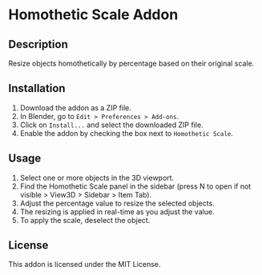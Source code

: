 # Homothetic Scale Addon

## Description
Resize objects homothetically by percentage based on their original scale.

## Installation
1. Download the addon as a ZIP file.
2. In Blender, go to `Edit > Preferences > Add-ons`.
3. Click on `Install...` and select the downloaded ZIP file.
4. Enable the addon by checking the box next to `Homothetic Scale`.

## Usage
1. Select one or more objects in the 3D viewport.
2. Find the Homothetic Scale panel in the sidebar (press N to open if not visible > View3D > Sidebar > Item Tab).
3. Adjust the percentage value to resize the selected objects.
4. The resizing is applied in real-time as you adjust the value.
5. To apply the scale, deselect the object.

## License
This addon is licensed under the MIT License.
